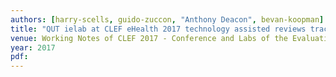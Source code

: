 ```yaml
---
authors: [harry-scells, guido-zuccon, "Anthony Deacon", bevan-koopman]
title: "QUT ielab at CLEF eHealth 2017 technology assisted reviews track: Initial experiments with learning to rank"
venue: Working Notes of CLEF 2017 - Conference and Labs of the Evaluation forum
year: 2017
pdf: 
---
```


